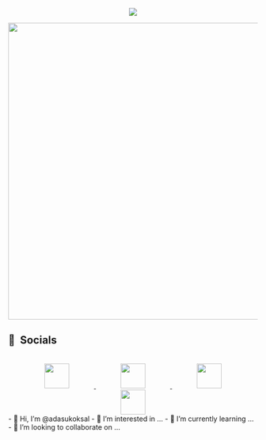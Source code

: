 <p align="Center">
  <img src="https://capsule-render.vercel.app/api?type=waving&color=0:FF0000,20:FF3300,40:FF6600,60:FF9900,80:FFCC00,100:FFA500&animation=scaleIn&text=%F0%9F%9A%80%20Hello%20World!%20It%27s%20me%20Ada%20Su%20the%20conqueror!%F0%9F%98%9C%20&fontSize=30&stroke=FFFF00&height=150&fontAlignY=30&fontColor=000080&strokeWidth=1"/>
</p>
<div align="Center" >
  <img width ="850" height="600" src="/neon-genesis-evangelion-power.gif"/>
</div>

<h2> 📱 &nbsp;Socials</h2>
</br>
<div align="Center">
<a href="https://yagizkarakus.github.io/about/" target="_blank" hspace="10">
  <img height="50" src="/blog.svg" hspace="50"/>
  </a>
<a href="https://www.instagram.com/yagizkarakuss/" target=”_blank” hspace="10">
  <img height="50" src="/instalogo.svg" hspace="50"/>
</a>
<a href="https://www.linkedin.com/in/yagiz-karakus/" target=”_blank” hspace="10">
  <img height="50" src="/linkedin.svg" hspace="50"/>
</a>
<a href="https://twitter.com/yagiz_karakus" target=”_blank” hspace="10">
  <img height="50" src="/twitter.svg" hspace="50"/>
</a>
</div>
- 👋 Hi, I’m @adasukoksal
- 👀 I’m interested in ...
- 🌱 I’m currently learning ...
- 💞️ I’m looking to collaborate on ...

<!---
adasukoksal/adasukoksal is a ✨ special ✨ repository because its `README.md` (this file) appears on your GitHub profile.
You can click the Preview link to take a look at your changes.
--->
